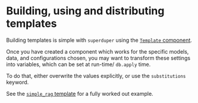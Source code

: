 # Building, using and distributing templates

Building templates is simple with `superduper` using the [`Template` component](../apply_api/template.md).

Once you have created a component which works for the specific models, data, and configurations chosen, 
you may want to transform these settings into variables, which can be set at run-time/ `db.apply` time.

To do that, either overwrite the values explicitly, or use the `substitutions` keyword.

See the [`simple_rag` template](../templates/simple_rag.md) for a fully worked out example.
